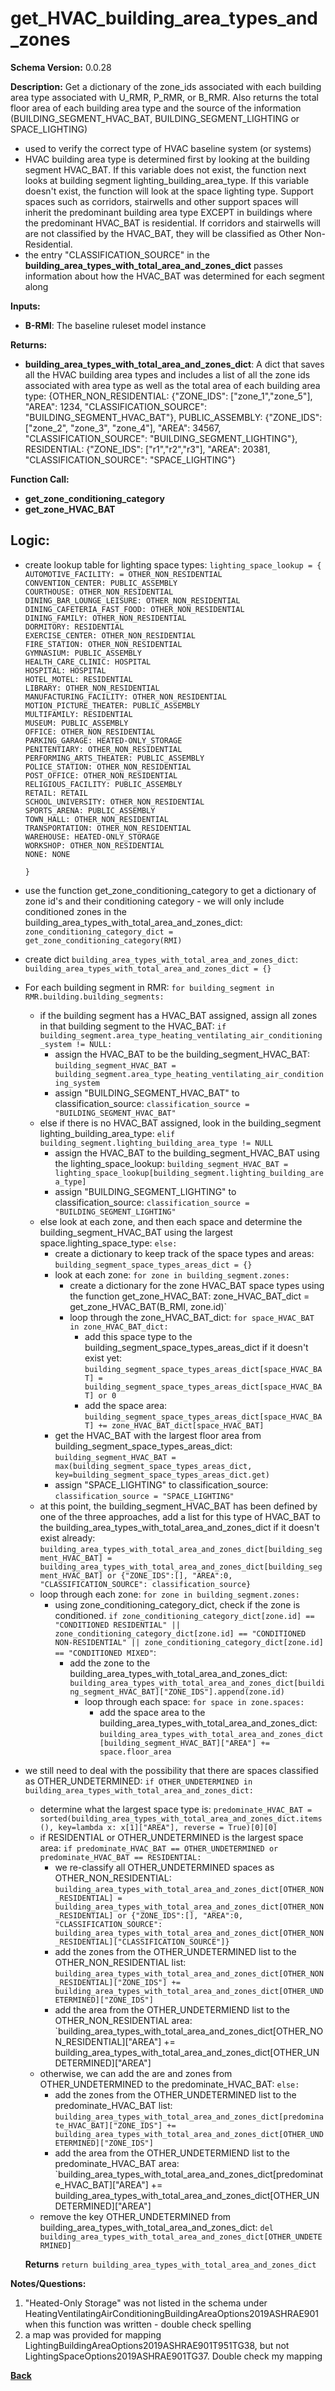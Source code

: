 # get_HVAC_building_area_types_and_zones
**Schema Version:** 0.0.28  

**Description:** Get a dictionary of the zone_ids associated with each building area type associated with U_RMR, P_RMR, or B_RMR. Also returns the total floor area of each building area type and the source of the information (BUILDING_SEGMENT_HVAC_BAT, BUILDING_SEGMENT_LIGHTING or SPACE_LIGHTING)
- used to verify the correct type of HVAC baseline system (or systems)
- HVAC building area type is determined first by looking at the building segment HVAC_BAT.  If this variable does not exist, the function next looks at building segment lighting_building_area_type.  If this variable doesn't exist, the function will look at the space lighting type.  Support spaces such as corridors, stairwells and other support spaces will inherit the predominant building area type EXCEPT in buildings where the predominant HVAC_BAT is residential.  If corridors and stairwells will are not classified by the HVAC_BAT, they will be classified as Other Non-Residential.
- the entry "CLASSIFICATION_SOURCE" in the **building_area_types_with_total_area_and_zones_dict** passes information about how the HVAC_BAT was determined for each segment along

**Inputs:**  
- **B-RMI**: The baseline ruleset model instance

**Returns:**  
- **building_area_types_with_total_area_and_zones_dict**: A dict that saves all the HVAC building area types and includes a list of all the zone ids associated with area type as well as the total area of each building area type: {OTHER_NON_RESIDENTIAL: {"ZONE_IDS": ["zone_1","zone_5"], "AREA": 1234, "CLASSIFICATION_SOURCE": "BUILDING_SEGMENT_HVAC_BAT"}, PUBLIC_ASSEMBLY: {"ZONE_IDS": ["zone_2", "zone_3", "zone_4"], "AREA": 34567, "CLASSIFICATION_SOURCE": "BUILDING_SEGMENT_LIGHTING"}, RESIDENTIAL: {"ZONE_IDS": ["r1","r2","r3"], "AREA": 20381, "CLASSIFICATION_SOURCE": "SPACE_LIGHTING"}
 
**Function Call:** 
- **get_zone_conditioning_category**
- **get_zone_HVAC_BAT**

## Logic:  
- create lookup table for lighting space types: `lighting_space_lookup = {`  
	`AUTOMOTIVE_FACILITY: = OTHER_NON_RESIDENTIAL`  
	`CONVENTION_CENTER: PUBLIC_ASSEMBLY`  
	`COURTHOUSE: OTHER_NON_RESIDENTIAL`  
	`DINING_BAR_LOUNGE_LEISURE: OTHER_NON_RESIDENTIAL`  
	`DINING_CAFETERIA_FAST_FOOD: OTHER_NON_RESIDENTIAL`  
	`DINING_FAMILY: OTHER_NON_RESIDENTIAL`  
	`DORMITORY: RESIDENTIAL`  
	`EXERCISE_CENTER: OTHER_NON_RESIDENTIAL`  
	`FIRE_STATION: OTHER_NON_RESIDENTIAL`  
	`GYMNASIUM: PUBLIC_ASSEMBLY`  
	`HEALTH_CARE_CLINIC: HOSPITAL`  
	`HOSPITAL: HOSPITAL`  
	`HOTEL_MOTEL: RESIDENTIAL`  
	`LIBRARY: OTHER_NON_RESIDENTIAL`  
	`MANUFACTURING_FACILITY: OTHER_NON_RESIDENTIAL`  
	`MOTION_PICTURE_THEATER: PUBLIC_ASSEMBLY`  
	`MULTIFAMILY: RESIDENTIAL`  
	`MUSEUM: PUBLIC_ASSEMBLY`  
	`OFFICE: OTHER_NON_RESIDENTIAL`  
	`PARKING_GARAGE: HEATED-ONLY_STORAGE`  
	`PENITENTIARY: OTHER_NON_RESIDENTIAL`  
	`PERFORMING_ARTS_THEATER: PUBLIC_ASSEMBLY`  
	`POLICE_STATION: OTHER_NON_RESIDENTIAL`  
	`POST_OFFICE: OTHER_NON_RESIDENTIAL`  
	`RELIGIOUS_FACILITY: PUBLIC_ASSEMBLY`  
	`RETAIL: RETAIL`  
	`SCHOOL_UNIVERSITY: OTHER_NON_RESIDENTIAL`  
	`SPORTS_ARENA: PUBLIC_ASSEMBLY`  
	`TOWN_HALL: OTHER_NON_RESIDENTIAL`  
	`TRANSPORTATION: OTHER_NON_RESIDENTIAL`  
	`WAREHOUSE: HEATED-ONLY_STORAGE`  
	`WORKSHOP: OTHER_NON_RESIDENTIAL`  
	`NONE: NONE`  
	
	`}`  

- use the function get_zone_conditioning_category to get a dictionary of zone id's and their conditioning category - we will only include conditioned zones in the building_area_types_with_total_area_and_zones_dict: `zone_conditioning_category_dict = get_zone_conditioning_category(RMI)`
- create dict `building_area_types_with_total_area_and_zones_dict`: `building_area_types_with_total_area_and_zones_dict = {}`
- For each building segment in RMR: `for building_segment in RMR.building.building_segments:`
	- if the building segment has a HVAC_BAT assigned, assign all zones in that building segment to the HVAC_BAT: `if building_segment.area_type_heating_ventilating_air_conditioning_system != NULL:`
		- assign the HVAC_BAT to be the building_segment_HVAC_BAT: `building_segment_HVAC_BAT = building_segment.area_type_heating_ventilating_air_conditioning_system`
		- assign "BUILDING_SEGMENT_HVAC_BAT" to classification_source: `classification_source = "BUILDING_SEGMENT_HVAC_BAT"`
	- else if there is no HVAC_BAT assigned, look in the building_segment lighting_building_area_type: `elif building_segment.lighting_building_area_type != NULL`
		- assign the HVAC_BAT to the building_segment_HVAC_BAT using the lighting_space_lookup: `building_segment_HVAC_BAT = lighting_space_lookup[building_segment.lighting_building_area_type]`
		- assign "BUILDING_SEGMENT_LIGHTING" to classification_source: `classification_source = "BUILDING_SEGMENT_LIGHTING"`
	- else look at each zone, and then each space and determine the building_segment_HVAC_BAT using the largest space.lighting_space_type: `else:`
		- create a dictionary to keep track of the space types and areas: `building_segment_space_types_areas_dict = {}`
		- look at each zone: `for zone in building_segment.zones:`
			- create a dictionary for the zone HVAC_BAT space types using the function get_zone_HVAC_BAT: zone_HVAC_BAT_dict = get_zone_HVAC_BAT(B_RMI, zone.id)`
			- loop through the zone_HVAC_BAT_dict: `for space_HVAC_BAT in zone_HVAC_BAT_dict:`
				- add this space type to the building_segment_space_types_areas_dict if it doesn't exist yet: `building_segment_space_types_areas_dict[space_HVAC_BAT] = building_segment_space_types_areas_dict[space_HVAC_BAT] or 0`
				- add the space area: `building_segment_space_types_areas_dict[space_HVAC_BAT] += zone_HVAC_BAT_dict[space_HVAC_BAT]`
		- get the HVAC_BAT with the largest floor area from building_segment_space_types_areas_dict: `building_segment_HVAC_BAT = max(building_segment_space_types_areas_dict, key=building_segment_space_types_areas_dict.get)`
		- assign "SPACE_LIGHTING" to classification_source: `classification_source = "SPACE_LIGHTING"`
	- at this point, the building_segment_HVAC_BAT has been defined by one of the three approaches, add a list for this type of HVAC_BAT to the building_area_types_with_total_area_and_zones_dict if it doesn't exist already: `building_area_types_with_total_area_and_zones_dict[building_segment_HVAC_BAT] = building_area_types_with_total_area_and_zones_dict[building_segment_HVAC_BAT] or {"ZONE_IDS":[], "AREA":0, "CLASSIFICATION_SOURCE": classification_source}`
	- loop through each zone: `for zone in building_segment.zones:`
		- using zone_conditioning_category_dict, check if the zone is conditioned. `if zone_conditioning_category_dict[zone.id] == "CONDITIONED RESIDENTIAL" || zone_conditioning_category_dict[zone.id] == "CONDITIONED NON-RESIDENTIAL" || zone_conditioning_category_dict[zone.id] == "CONDITIONED MIXED"`:
			- add the zone to the building_area_types_with_total_area_and_zones_dict: `building_area_types_with_total_area_and_zones_dict[building_segment_HVAC_BAT]["ZONE_IDS"].append(zone.id)`
				- loop through each space: `for space in zone.spaces:`
					- add the space area to the building_area_types_with_total_area_and_zones_dict: `building_area_types_with_total_area_and_zones_dict[building_segment_HVAC_BAT]["AREA"] += space.floor_area`
- we still need to deal with the possibility that there are spaces classified as OTHER_UNDETERMINED: `if OTHER_UNDETERMINED in building_area_types_with_total_area_and_zones_dict:`
	- determine what the largest space type is: `predominate_HVAC_BAT = sorted(building_area_types_with_total_area_and_zones_dict.items(), key=lambda x: x[1]["AREA"], reverse = True)[0][0]`
	- if RESIDENTIAL or OTHER_UNDETERMINED is the largest space area: `if predominate_HVAC_BAT == OTHER_UNDETERMINED or predominate_HVAC_BAT == RESIDENTIAL:`
		- we re-classify all OTHER_UNDETERMINED spaces as OTHER_NON_RESIDENTIAL: `building_area_types_with_total_area_and_zones_dict[OTHER_NON_RESIDENTIAL] = building_area_types_with_total_area_and_zones_dict[OTHER_NON_RESIDENTIAL] or {"ZONE_IDS":[], "AREA":0, "CLASSIFICATION_SOURCE": building_area_types_with_total_area_and_zones_dict[OTHER_NON_RESIDENTIAL]["CLASSIFICATION_SOURCE"]}`
		- add the zones from the OTHER_UNDETERMINED list to the OTHER_NON_RESIDENTIAL list: `building_area_types_with_total_area_and_zones_dict[OTHER_NON_RESIDENTIAL]["ZONE_IDS"] += building_area_types_with_total_area_and_zones_dict[OTHER_UNDETERMINED]["ZONE_IDS"]`
		- add the area from the OTHER_UNDETERMIEND list to the OTHER_NON_RESIDENTIAL area: `building_area_types_with_total_area_and_zones_dict[OTHER_NON_RESIDENTIAL]["AREA"] += building_area_types_with_total_area_and_zones_dict[OTHER_UNDETERMINED]["AREA"]
	- otherwise, we can add the are and zones from OTHER_UNDETERMINED to the predominate_HVAC_BAT: `else:`
		- add the zones from the OTHER_UNDETERMINED list to the predominate_HVAC_BAT list: `building_area_types_with_total_area_and_zones_dict[predominate_HVAC_BAT]["ZONE_IDS"] += building_area_types_with_total_area_and_zones_dict[OTHER_UNDETERMINED]["ZONE_IDS"]`
		- add the area from the OTHER_UNDETERMIEND list to the predominate_HVAC_BAT area: `building_area_types_with_total_area_and_zones_dict[predominate_HVAC_BAT]["AREA"] += building_area_types_with_total_area_and_zones_dict[OTHER_UNDETERMINED]["AREA"]
	- remove the key OTHER_UNDETERMINED from building_area_types_with_total_area_and_zones_dict: `del building_area_types_with_total_area_and_zones_dict[OTHER_UNDETERMINED]`

	 **Returns** `return building_area_types_with_total_area_and_zones_dict`  

**Notes/Questions:**  
1. "Heated-Only Storage" was not listed in the schema under HeatingVentilatingAirConditioningBuildingAreaOptions2019ASHRAE901 when this function was written - double check spelling
2. a map was provided for mapping LightingBuildingAreaOptions2019ASHRAE901T951TG38, but not LightingSpaceOptions2019ASHRAE901TG37.  Double check my mapping

**[Back](../_toc.md)**
